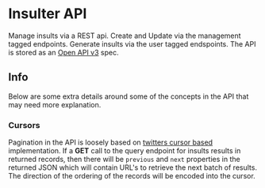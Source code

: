 # Insulter API
Manage insults via a REST api. Create and Update via the management tagged endpoints. 
Generate insults via the user tagged endspoints. The API is stored as an 
[Open API v3](https://github.com/OAI/OpenAPI-Specification) spec.

## Info
Below are some extra details around some of the concepts in the API that may need more
explanation.

### Cursors
Pagination in the API is loosely based on [twitters cursor based](https://developer.twitter.com/en/docs/ads/general/guides/pagination.html) 
implementation. If a **GET** call to the query endpoint for insults results in 
returned records, then there will be `previous` and `next` properties in the returned
JSON which will contain URL's to retrieve the next batch of results. The direction
of the ordering of the records will be encoded into the cursor.
 